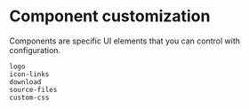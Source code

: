 # Component customization

Components are specific UI elements that you can control with configuration.

```{toctree}
logo
icon-links
download
source-files
custom-css
```
